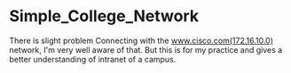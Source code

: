 # Simple_College_Network
There is slight problem Connecting with the www.cisco.com(172.16.10.0) network, I'm very well aware of that.
But this is for my practice and gives a better understanding of intranet of a campus.
